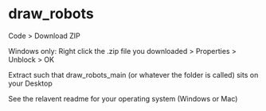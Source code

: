 # draw_robots

Code > Download ZIP

Windows only: Right click the .zip file you downloaded > Properties > Unblock > OK

Extract such that draw_robots_main (or whatever the folder is called) sits on your Desktop

See the relavent readme for your operating system (Windows or Mac)
